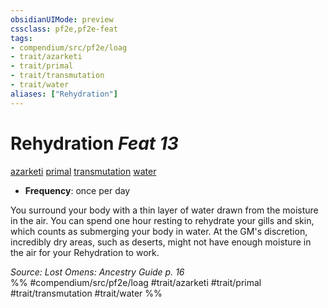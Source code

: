 ```yaml
---
obsidianUIMode: preview
cssclass: pf2e,pf2e-feat
tags:
- compendium/src/pf2e/loag
- trait/azarketi
- trait/primal
- trait/transmutation
- trait/water
aliases: ["Rehydration"]
---
```

# Rehydration  *Feat 13*  
[azarketi](../../Rules/traits/azarketi-loag.md)  [primal](../../Rules/traits/primal.md)  [transmutation](../../Rules/traits/transmutation.md)  [water](../../Rules/traits/water.md)  

- **Frequency**: once per day

You surround your body with a thin layer of water drawn from the moisture in the air. You can spend one hour resting to rehydrate your gills and skin, which counts as submerging your body in water. At the GM's discretion, incredibly dry areas, such as deserts, might not have enough moisture in the air for your Rehydration to work.

*Source: Lost Omens: Ancestry Guide p. 16*  
%% #compendium/src/pf2e/loag #trait/azarketi #trait/primal #trait/transmutation #trait/water %%